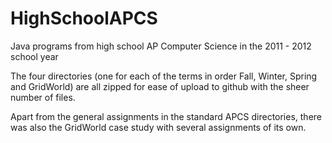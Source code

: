 # HighSchoolAPCS
Java programs from high school AP Computer Science in the 2011 - 2012 school year

The four directories (one for each of the terms in order Fall, Winter, Spring and GridWorld) are all zipped for ease of upload to github with the sheer number of files.

Apart from the general assignments in the standard APCS directories, there was also the GridWorld case study with several assignments of its own.
